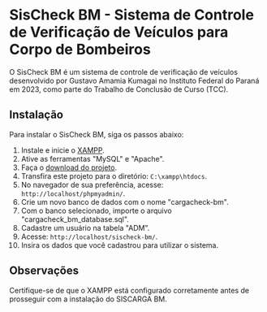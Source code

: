 # SisCheck BM - Sistema de Controle de Verificação de Veículos para Corpo de Bombeiros

O SisCheck BM é um sistema de controle de verificação de veículos desenvolvido por Gustavo Amamia Kumagai no Instituto Federal do Paraná em 2023, como parte do Trabalho de Conclusão de Curso (TCC).

## Instalação

Para instalar o SisCheck BM, siga os passos abaixo:

1. Instale e inicie o [XAMPP](https://www.apachefriends.org/index.html).
2. Ative as ferramentas "MySQL" e "Apache".
3. Faça o [download do projeto](https://github.com/TofuVoador/siscarga-bm).
4. Transfira este projeto para o diretório: `C:\xampp\htdocs`.
5. No navegador de sua preferência, acesse: `http://localhost/phpmyadmin/`.
6. Crie um novo banco de dados com o nome "cargacheck-bm".
7. Com o banco selecionado, importe o arquivo "cargacheck_bm_database.sql".
8. Cadastre um usuário na tabela "ADM".
9. Acesse: `http://localhost/sischeck-bm/`.
10. Insira os dados que você cadastrou para utilizar o sistema.

## Observações

Certifique-se de que o XAMPP está configurado corretamente antes de prosseguir com a instalação do SISCARGA BM.

